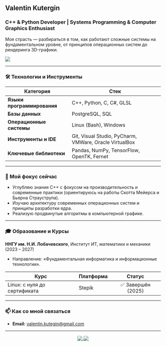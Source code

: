 ## Valentin Kutergin
### C++ & Python Developer | Systems Programming & Computer Graphics Enthusiast

Моя страсть — разбираться в том, как работают сложные системы на фундаментальном уровне, от принципов операционных систем до рендеринга 3D-графики.

<p align="left">
  <a href="https://skillicons.dev">
    <img src="https://skillicons.dev/icons?i=cpp,python,cs,c,glsl,postgresql,linux,git,vscode,pycharm" />
  </a>
</p>

---

### 🛠️ Технологии и Инструменты

| Категория | Стек |
|---|---|
| **Языки программирования** | C++, Python, C, C#, GLSL |
| **Базы данных** | PostgreSQL, SQL |
| **Операционные системы** | Linux (Bash), Windows |
| **Инструменты и IDE** | Git, Visual Studio, PyCharm, VMWare, Oracle VirtualBox |
| **Ключевые библиотеки**| Pandas, NumPy, TensorFlow, OpenTK, Fernet |

---

### 🌱 Мой фокус сейчас

- Углубляю знания C++ с фокусом на производительность и современные практики (ориентируюсь на работы Скотта Мейерса и Бьерна Страуструпа).
- Изучаю архитектуру современных операционных систем и принципы разработки ядра.
- Реализую продвинутые алгоритмы в компьютерной графике.

---

### 🎓 Образование и Курсы

**ННГУ им. Н.И. Лобачевского**, Институт ИТ, математики и механики (2023 – 2027)
*   Направление: «Фундаментальная информатика и информационные технологии».

| Курс | Платформа | Статус |
|---|---|:---:|
| Linux: с нуля до сертификата | Stepik | ✅ Завершён (2025) |

---

### 📫 Как со мной связаться

- **Email:** [valentin.kutegin@gmail.com](mailto:valentin.kutegin@gmail.com)

---

<!-- Статистика GitHub будет отображаться здесь -->
<p align="center">
  <a href="https://github.com/anuraghazra/github-readme-stats">
    <img align="center" src="https://github-readme-stats.vercel.app/api?username=VALancaster&show_icons=true&theme=tokyonight&rank_icon=github" />
  </a>
  <a href="https://github.com/anuraghazra/github-readme-stats">
    <img align="center" src="https://github-readme-stats.vercel.app/api/top-langs/?username=VALancaster&layout=compact&theme=tokyonight" />
  </a>
</p>
